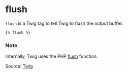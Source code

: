 # flush

`flush` is a Twig tag to tell Twig to flush the output buffer:

```twig
{% flush %}
```

### Note

Internally, Twig uses the PHP <a href="https://www.php.net/flush">flush</a> function.

Source: [Twig](https://twig.symfony.com/flush)